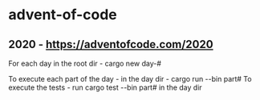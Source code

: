 # advent-of-code

## 2020 - https://adventofcode.com/2020

For each day in the root dir - cargo new day-#

To execute each part of the day - in the day dir - cargo run --bin part#
To execute the tests - run cargo test --bin part# in the day dir